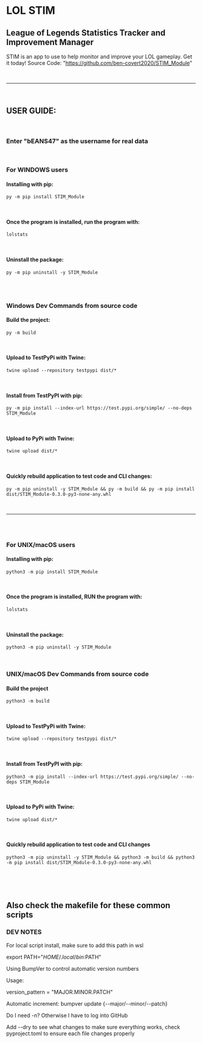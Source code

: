 # LOL STIM

## League of Legends Statistics Tracker and Improvement Manager
STIM is an app to use to help monitor and improve your LOL gameplay. Get it today!
Source Code: "https://github.com/ben-covert2020/STIM_Module"

<br/>

------------

<br/>

## USER GUIDE:

<br/>

### Enter "bEANS47" as the username for real data

<br/>

### **For WINDOWS users**

#### Installing with pip:
```py -m pip install STIM_Module```

<br/>

#### Once the program is installed, run the program with:
```lolstats```

<br/>

#### Uninstall the package:
```py -m pip uninstall -y STIM_Module```

<br/>
<br/>

### **Windows Dev Commands from source code**

#### Build the project:
```py -m build```

<br/>

#### Upload to TestPyPi with Twine:
```twine upload --repository testpypi dist/*```

<br/>

#### Install from TestPyPI with pip:
```py -m pip install --index-url https://test.pypi.org/simple/ --no-deps STIM_Module```

<br/>

#### Upload to PyPi with Twine:
```twine upload dist/*```

<br/>

#### Quickly rebuild application to test code and CLI changes:
```py -m pip uninstall -y STIM_Module && py -m build && py -m pip install dist/STIM_Module-0.3.0-py3-none-any.whl```

<br/>

----------------

<br/>
<br/>

### **For UNIX/macOS users**

#### Installing with pip:
```python3 -m pip install STIM_Module```

<br/>

#### Once the program is installed, RUN the program with:
```lolstats```

<br/>

#### Uninstall the package:
```python3 -m pip uninstall -y STIM_Module```

<br/>

### **UNIX/macOS Dev Commands from source code**

#### Build the project
```python3 -m build```

<br/>

#### Upload to TestPyPi with Twine:
```twine upload --repository testpypi dist/*```

<br/>

#### Install from TestPyPI with pip:
```python3 -m pip install --index-url https://test.pypi.org/simple/ --no-deps STIM_Module```

<br/>

#### Upload to PyPi with Twine:
```twine upload dist/*```

<br/>

#### Quickly rebuild application to test code and CLI changes
```python3 -m pip uninstall -y STIM_Module && python3 -m build && python3 -m pip install dist/STIM_Module-0.3.0-py3-none-any.whl```

<br/>
<br/>
<br/>

## Also check the makefile for these common scripts



### DEV NOTES

For local script install, make sure to add this path in wsl

export PATH="$HOME/.local/bin:$PATH"


Using BumpVer to control automatic version numbers

Usage:

version_pattern = "MAJOR.MINOR.PATCH"


Automatic increment:
bumpver update {--major/--minor/--patch}

Do I need -n? Otherwise I have to log into GitHub

Add --dry to see what changes to make sure everything works, check pyproject.toml to ensure each file changes properly
